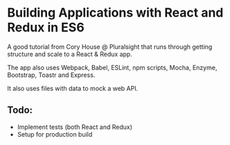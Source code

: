 # Building Applications with React and Redux in ES6

A good tutorial from Cory House @ Pluralsight that runs through getting structure and scale to a React & Redux app.

The app also uses Webpack, Babel, ESLint, npm scripts, Mocha, Enzyme, Bootstrap, Toastr and Express.

It also uses files with data to mock a web API.

## Todo:
- Implement tests (both React and Redux)
- Setup for production build
